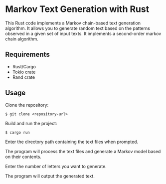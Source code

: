 # Markov Text Generation with Rust

This Rust code implements a Markov chain-based text generation algorithm. It allows you to generate random text based on the patterns observed in a given set of input texts. It implements a second-order markov chain algorithm. 

## Requirements

 - Rust/Cargo
 - Tokio crate
 - Rand crate

## Usage

Clone the repository:

    $ git clone <repository-url>

Build and run the project:

    $ cargo run

Enter the directory path containing the text files when prompted.

The program will process the text files and generate a Markov model based on their contents.

Enter the number of letters you want to generate.

The program will output the generated text.
